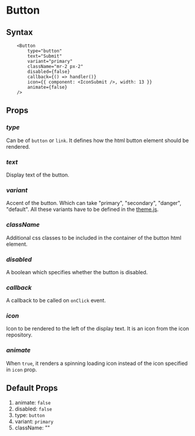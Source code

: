 # Button

## Syntax

```
    <Button
        type="button"
        text="Submit"
        variant="primary"
        className="mr-2 px-2"
        disabled={false}
        callback={() => handler()}
        icon={{ component: <IconSubmit />, width: 13 }}
        animate={false}
    />
```

## Props

### *_type_*

Can be of `button` or `link`. It defines how the html button element should be rendered.
### *_text_*

Display text of the button.
### *_variant_*

Accent of the button. Which can take "primary", "secondary", "danger", "default". All these variants have to be defined in the [theme.js](https://github.com/lakmalp/template-react-app/blob/develop/src/_core/theme.js).
### *_className_*

Additional css classes to be included in the container of the button html element.
### *_disabled_*

A boolean which specifies whether the button is disabled.
### *_callback_*

A callback to be called on `onClick` event.
### *_icon_*

Icon to be rendered to the left of the display text. It is an icon from the icon repository.
### *_animate_*

When `true`, it renders a spinning loading icon instead of the icon specified in `icon` prop.
## Default Props

1. animate: `false`
2. disabled: `false`
3. type: `button`
4. variant: `primary`
5. className: ""
